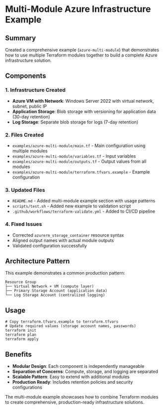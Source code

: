 # Multi-Module Azure Infrastructure Example

## Summary

Created a comprehensive example (`azure-multi-module`) that demonstrates how to use multiple Terraform modules together to build a complete Azure infrastructure solution.

## Components

### 1. **Infrastructure Created**
- **Azure VM with Network**: Windows Server 2022 with virtual network, subnet, public IP
- **Application Storage**: Blob storage with versioning for application data (30-day retention)
- **Log Storage**: Separate blob storage for logs (7-day retention)

### 2. **Files Created**
- `examples/azure-multi-module/main.tf` - Main configuration using multiple modules
- `examples/azure-multi-module/variables.tf` - Input variables
- `examples/azure-multi-module/outputs.tf` - Output values from all modules
- `examples/azure-multi-module/terraform.tfvars.example` - Example configuration

### 3. **Updated Files**
- `README.md` - Added multi-module example section with usage patterns
- `scripts/test.sh` - Added new example to validation script
- `.github/workflows/terraform-validate.yml` - Added to CI/CD pipeline

### 4. **Fixed Issues**
- Corrected `azurerm_storage_container` resource syntax
- Aligned output names with actual module outputs
- Validated configuration successfully

## Architecture Pattern

This example demonstrates a common production pattern:

```
Resource Group
├── Virtual Network + VM (compute layer)
├── Primary Storage Account (application data)
└── Log Storage Account (centralized logging)
```

## Usage

```hcl
# Copy terraform.tfvars.example to terraform.tfvars
# Update required values (storage account names, passwords)
terraform init
terraform plan
terraform apply
```

## Benefits

- **Modular Design**: Each component is independently manageable
- **Separation of Concerns**: Compute, storage, and logging are separated
- **Scalable Pattern**: Easy to extend with additional modules
- **Production Ready**: Includes retention policies and security configurations

The multi-module example showcases how to combine Terraform modules to create comprehensive, production-ready infrastructure solutions.